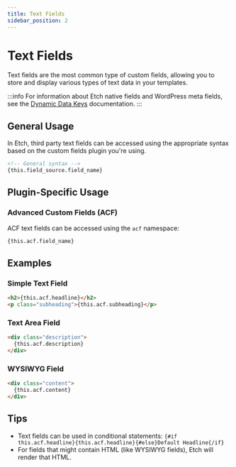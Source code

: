 ```yaml
---
title: Text Fields
sidebar_position: 2
---
```


# Text Fields

Text fields are the most common type of custom fields, allowing you to store and display various types of text data in your templates.

:::info 
For information about Etch native fields and WordPress meta fields, see the [Dynamic Data Keys](/dynamic-data/dynamic-data-keys) documentation.
:::

## General Usage

In Etch, third party text fields can be accessed using the appropriate syntax based on the custom fields plugin you're using.

```html
<!-- General syntax -->
{this.field_source.field_name}
```

## Plugin-Specific Usage

### Advanced Custom Fields (ACF)

ACF text fields can be accessed using the `acf` namespace:

```html
{this.acf.field_name}
```

## Examples

### Simple Text Field

```html
<h2>{this.acf.headline}</h2>
<p class="subheading">{this.acf.subheading}</p>
```

### Text Area Field

```html
<div class="description">
  {this.acf.description}
</div>
```

### WYSIWYG Field

```html
<div class="content">
  {this.acf.content}
</div>
```

## Tips

- Text fields can be used in conditional statements: `{#if this.acf.headline}{this.acf.headline}{#else}Default Headline{/if}`
- For fields that might contain HTML (like WYSIWYG fields), Etch will render that HTML.
